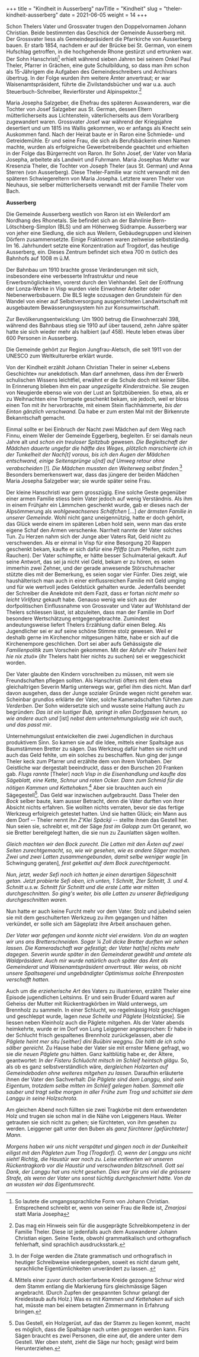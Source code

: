 +++
title = "Kindheit in Ausserberg"
navTitle = "Kindheit"
slug = "theler-kindheit-ausserberg"
date = 2021-06-05
weight = 14
+++

Schon Thelers Vater und Grossvater trugen den Doppelvornamen Johann Christian. Beide bestimmten das Geschick der Gemeinde Ausserberg mit. Der Grossvater liess als Gemeindepräsident die Pfarrkirche von Ausserberg bauen. Er starb 1854, nachdem er auf der Brücke bei St. German, von einem Hufschlag getroffen, in die hochgehende Rhone gestürzt und ertrunken war. Der Sohn Hanschristi[^1] erhielt während sieben Jahren bei seinem Onkel Paul Theler, Pfarrer in Grächen, eine gute Schulbildung, so dass man ihm schon als 15-Jährigem die Aufgaben des Gemeindeschreibers und Archivars übertrug. In der Folge wurden ihm weitere Ämter anvertraut; er war Waisenamtspräsident, führte die Zivilstandsbücher und war u.a. auch Steuerbuch-Schreiber, Revierförster und Alpinspektor.[^2]

Maria Josepha Salzgeber, die Ehefrau des späteren Auswanderers, war die Tochter von Josef Salzgeber aus St. German, dessen Eltern mütterlicherseits aus Lichtenstein, väterlicherseits aus dem Vorarlberg zugewandert waren. Grossvater Josef war während der Kriegsjahre desertiert und um 1815 ins Wallis gekommen, wo er anfangs als Knecht sein Auskommen fand. Nach der Heirat baute er in Raron eine Schmiede- und Getreidemühle. Er und seine Frau, die sich als Berufsbäckerin einen Namen machte, wurden als erfolgreiche Gewerbetreibende geachtet und erhielten in der Folge das Bürgerrecht von Raron. Ihr Sohn Josef, der Vater von Maria Josepha, arbeitete als Landwirt und Fuhrmann. Maria Josephas Mutter war Kresenzia Theler, die Tochter von Joseph Theler (aus St. German) und Anna Sterren (von Ausserberg). Diese Theler-Familie war nicht verwandt mit den späteren Schwiegereltern von Maria Josepha. Letztere waren Theler von Neuhaus, sie selber mütterlicherseits verwandt mit der Familie Theler vom Bach.

**Ausserberg**

Die Gemeinde Ausserberg westlich von Raron ist ein Weilerdorf am Nordhang des Rhonetals. Sie befindet sich an der Bahnlinie Bern-Lötschberg-Simplon (BLS) und am Höhenweg Südrampe. Ausserberg war von jeher eine Siedlung, die sich aus Weilern, Gebäudegruppen und kleinen Dörfern zusammensetzte. Einige Fraktionen waren zeitweise selbstständig. Im 16. Jahrhundert setzte eine Konzentration auf Trogdorf, das heutige Ausserberg, ein. Dieses Zentrum befindet sich etwa 700 m östlich des Bahnhofs auf 1008 m ü.M.

Der Bahnbau um 1910 brachte grosse Veränderungen mit sich, insbesondere eine verbesserte Infrastruktur und neue Erwerbsmöglichkeiten, vorerst durch den Viehhandel. Seit der Eröffnung der Lonza-Werke in Visp wurden viele Einwohner Arbeiter oder Nebenerwerbsbauern. Die BLS legte sozusagen den Grundstein für den Wandel von einer auf Selbstversorgung ausgerichteten Landwirtschaft mit ausgebautem Bewässerungssystem hin zur Konsumwirtschaft.

Zur Bevölkerungsentwicklung: Um 1900 betrug die Einwohnerzahl 398, während des Bahnbaus stieg sie 1910 auf über tausend, zehn Jahre später hatte sie sich wieder mehr als halbiert (auf 458). Heute leben etwas über 600 Personen in Ausserberg.

Die Gemeinde gehört zur Region Jungfrau-Aletsch, die seit 1911 von der UNESCO zum Weltkulturerbe erklärt wurde.

Von der Kindheit erzählt Johann Christian Theler in seiner «Lebens Geschichte» nur anekdotisch. Man darf annehmen, dass ihm der Erwerb schulischen Wissens leichtfiel, erwähnt er die Schule doch mit keiner Silbe. In Erinnerung blieben ihm ein paar *ungezügelte Kinderstreiche*. Sie zeugen von Neugierde ebenso wie von der Lust an Spitzbübereien. So etwa, als er zu Weihnachten eine Trompete geschenkt bekam, sie jedoch, weil er bloss einen Ton mit ihr hervorbrachte, mit einem Stein flachhämmerte, *bis der Einton gänzlich verschwand.* Da habe er zum ersten Mal mit der Birkenrute Bekanntschaft gemacht.

Einmal sollte er bei Einbruch der Nacht zwei Mädchen auf dem Weg nach Finnu, einem Weiler der Gemeinde Eggerberg, begleiten. Er sei damals neun Jahre alt und *schon ein treuloser Spitzbub* gewesen. *Die Begleitschaft der Mädchen dauerte ungefar die hälfte des Weges, plötzlich marschierte ich in der Tunkelheit der Nach\[t\] voraus, bis ich den Augen der Mädchen entschwand, einige Seitensprünge u\[nd\] auf Umweg retour ohne verabscheiden* \[!\]*.* *Die Mädchen mussten den Weiterweg selbst finden.*[^3] Besonders bemerkenswert war, dass das jüngere der beiden Mädchen Maria Josepha Salzgeber war; sie wurde später seine Frau.

Der kleine Hanschristi war gern grosszügig. Eine solche Geste gegenüber einer armen Familie stiess beim Vater jedoch auf wenig Verständnis. Als ihm in einem Frühjahr ein Lämmchen geschenkt wurde, gab er dieses nach der Alpsömmerung als *wohlgewachsenes Schäfchen* \[\...\] *der ärmsten Familie in unserer Gemeinde*. Wohl nicht ganz uneigennützig, hatte er doch gehört, das Glück werde einem im späteren Leben hold sein, wenn man das erste eigene Schaf den Armen verschenke. Narrheit nannte der Vater solches Tun. Zu Herzen nahm sich der Junge aber Vaters Rat, Geld nicht zu verschwenden. Als er einmal in Visp für eine Besorgung 20 Rappen geschenkt bekam, kaufte er sich dafür eine *Pfiffa* (zum Pfeifen, nicht zum Rauchen). Der Vater schimpfte, er hätte besser Schulmaterial gekauft. Auf seine Antwort, das sei ja nicht viel Geld, bekam er zu hören, es seien immerhin zwei Zehner, und der gerade anwesende Störschuhmacher stützte dies mit der Bemerkung, es seien sogar vier Fünfer. Dies zeigt, wie haushälterisch man auch in einer einflussreichen Familie mit Geld umging und für wie wertvoll jedes Geldstück gehalten wurde. Jedenfalls beendet der Schreiber die Anekdote mit dem Fazit, dass er fortan *nicht mehr so leicht Virlifanz* gekauft habe. Genauso wenig wie sich aus der dorfpolitischen Einflussnahme von Grossvater und Vater auf Wohlstand der Thelers schliessen lässt, ist abzuleiten, dass man der Familie im Dorf besondere Wertschätzung entgegengebrachte. Zumindest andeutungsweise liefert Thelers Erzählung dafür einen Beleg. Als Jugendlicher sei er auf seine schöne Stimme stolz gewesen. Weil er deshalb gerne im Kirchenchor mitgesungen hätte, habe er sich auf die Kirchenempore geschlichen. Dort sei aber aufs Gehässigste *die Familienpolitik* zum Vorschein gekommen. Mit der Abfuhr «*ihr Theleni heit hie nix ztuö*» (ihr Thelers habt hier nichts zu suchen) sei er weggeschickt worden.

Der Vater glaubte den Kindern vorschreiben zu müssen, mit wem sie Freundschaften pflegen sollten. Als Hanschristi öfters mit dem etwa gleichaltrigen Severin Martig unterwegs war, gefiel ihm dies nicht. Man darf davon ausgehen, dass der Junge sozialer Gründe wegen nicht genehm war. Scheinbar grundlos erklärte der Vater, solche Kameradschaften führten *zum Verderben*. Der Sohn widersetzte sich und wusste seine Haltung auch zu begründen: *Das ist ein lustiger Bub, springt in allen Dorfgassen herum, so wie andere auch und* \[ist\] *nebst dem unternehmungslustig wie ich auch, und das passt mir*.

Unternehmungslust entwickelten die zwei Jugendlichen in durchaus produktivem Sinn. So kamen sie auf die Idee, mittels einer Spaltsäge aus Baumstämmen Bretter zu sägen. Das Werkzeug dafür hatten sie nicht und auch das Geld fehlte, um ein solches zu beschaffen. Nun ging der junge Theler keck zum Pfarrer und erzählte dem von ihrem Vorhaben. Der Geistliche war dergestalt beeindruckt, dass er den Burschen 20 Franken gab. *Flugs rannte* \[Theler\] *nach Visp in die Eisenhandlung und kaufte das Sägeblatt, eine Kette, Schnur und roten Ocker. Dann zum Schmid für die nötigen Kammen und Kettehaken.*[^4] Aber sie brauchten auch ein Sägegestell[^5]. Das Geld war inzwischen aufgebraucht. Dass Theler den *Bock* selber baute, kam ausser Betracht, denn die Väter durften von ihrer Absicht nichts erfahren. Sie wollten nichts verraten, bevor sie das fertige Werkzeug erfolgreich getestet hatten. Und sie hatten Glück; ein Mann aus dem Dorf -- Theler nennt ihn *Z'Klei Späckji* -- stellte ihnen das Gestell her. Nun seien sie, schreibt er, mit der Säge *fast im Galopp* zum Ort gerannt, wo sie Bretter bereitgelegt hatten, die sie nun zu Zaunlatten sägen wollten.

*Gleich machten wir den Bock zurecht. Die Latten mit den Äxten auf zwei Seiten zurechtgemacht, so, wie wir gesehen, wie es andere Säger machen. Zwei und zwei Latten zusammengebunden, damit selbe weniger wagle* \[in Schwingung geraten\]*, fest gekettet auf dem Bock zurechtgemacht.*

*Nun, jetzt, weder Sefi noch ich hatten je einen derartigen Sägeschnitt getan. Jetzt probierte Sefi oben, ich unten, 1 Schnitt, 2ter Schnitt, 3. und 4. Schnitt u.s.w. Schnitt für Schnitt und die erste Latte war mitten durchgeschnitten. So ging's weiter, bis alle Latten zu unserer Befriedigung durchgeschnitten waren.*

Nun hatte er auch keine Furcht mehr vor dem Vater. Stolz und jubelnd seien sie mit dem geschulterten Werkzeug zu ihm gegangen und hätten verkündet, er solle sich am Sägeplatz ihre Arbeit anschauen gehen.

*Der Vater war gefangen und konnte nicht viel erwidern.* *Von da an wagten wir uns ans Bretterschneiden. Sogar ¼ Zoll dicke Bretter durften wir sehen lassen. Die Kameradschaft war gefestigt; der Vater hat\[te\] nichts mehr dagegen. Severin wurde später in den Gemeinderat gewählt und amtete als Waldpräsident. Auch mir wurde natürlich auch später das Amt als Gemeinderat und Waisenamtspräsident anvertraut. Wer weiss, ob nicht unsere Spaltsagerei und ungebändigter Optimismus solche Ehrenposten verschafft hatten.*

Auch um die *erzieherische Art* des Vaters zu illustrieren, erzählt Theler eine Episode jugendlichen Leitsinns. Er und sein Bruder Eduard waren auf Geheiss der Mutter mit Rückentragkörben im Wald unterwegs, um Brennholz zu sammeln. In einer Schlucht, wo regelmässig Holz geschlagen und geschleppt wurde, lagen *neue Scheite und Päglete* \[Holzstücke\]. Sie liessen neben Kleinholz auch die Päglete mitgehen. Als der Vater abends heimkehrte, wurde er im Dorf von Lung Leiggener angesprochen: Er habe in der Schlucht frisch gespaltenes Brennholz zurückgelassen, aber *die Päglete heint mer situ \[seither\] dini Buübini weggnu. Die hätti de ich scho sälber gereicht.* Zu Hause habe der Vater sie mit ernster Miene gefragt, wo sie *die neuen Päglete gnu* hätten. Ganz kaltblütig habe er, der Ältere, geantwortet: *In der Fisteru Schluöcht mitsch im Schleif heintsch glägu.* So, als ob es ganz selbstverständlich wäre, *dergleichen Holzarten auf Gemeindeboden ohne weiteres mitgehen zu lassen.* Daraufhin erläuterte ihnen der Vater den Sachverhalt: *Die Päglete sind dem Langgu, sind sein Eigentum, trotzdem selbe mitten im Schleif gelegen haben. Sammelt alle sauber und tragt selbe morgen in aller Frühe zum Trog und schüttet sie dem Langgu in seine Holzschrota.*

Am gleichen Abend noch füllten sie zwei Tragkörbe mit dem entwendeten Holz und trugen sie schon mal in die Nähe von Leiggeners Haus. Weiter getrauten sie sich nicht zu gehen; sie fürchteten, von ihm gesehen zu werden. Leiggener galt unter den Buben als *ganz fürchterer \[gefürchteter\] Mann*.

*Morgens haben wir uns nicht verspätet und gingen noch in der Dunkelheit eiligst mit den Pägleten zum Trog (Trogdorf). O, wenn der Langgu uns nicht sieht! Richtig, die Haustür war noch zu. Leise entleerten wir unseren Rückentragkorb vor die Haustür und verschwanden blitzschnell. Gott sei Dank, der Langgu hat uns nicht gesehen. Dies war für uns viel die grössere Strafe, als wenn der Vater uns sonst tüchtig durchgeschmiert hätte. Von da an wussten wir das Eigentumsrecht.*

[^1]: So lautete die umgangssprachliche Form von Johann Christian. Entsprechend schreibt er, wenn von seiner Frau die Rede ist, *Zmarjosi* statt Maria Josepha

[^2]: Das mag ein Hinweis sein für die ausgeprägte Schreibkompetenz in der Familie Theler. Diese ist jedenfalls auch dem Auswanderer Johann Christian eigen. Seine Texte, obwohl grammatikalisch und orthografisch fehlerhaft, sind sprachlich ausdrucksstark.

[^3]: In der Folge werden die Zitate grammatisch und orthografisch in heutiger Schreibweise wiedergegeben, soweit es nicht darum geht, sprachliche Eigentümlichkeiten unverändert zu lassen..

[^4]: Mittels einer zuvor durch ockerfarbene Kreide gezogene Schnur wird dem Stamm entlang die Markierung fürs gleichmässige Sägen angebracht. (Durch Zupfen der gespannten Schnur gelangt der Kreidestaub aufs Holz.) Was es mit *Kammen und Kettehaken* auf sich hat, müsste man bei einem betagten Zimmermann in Erfahrung bringen.

[^5]: Das Gestell, ein Holzgerüst, auf das der Stamm zu liegen kommt, macht es möglich, dass die Spaltsäge nach unten gezogen werden kann. Fürs Sägen braucht es zwei Personen, die eine auf, die andere unter dem Gestell. Wer oben steht, zieht die Säge nur hoch; gesägt wird beim Herunterziehen.
